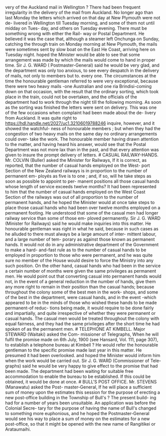 very of the Auckland mail in Wellington ? There had been frequent irregularity in the delivery of the mail from Auckland. No longer ago than last Monday the letters which arrived on that day at New Plymouth were not de- livered in Wellington till Tuesday morning, and some of them not until midday on Tues- day, and others on Tuesday evening. There must be something wrong with either the Rail- way or Postal Department. He believed it was the case that, although a steamer left Onchunga on Sunday, catching the through train on Monday morning at New Plymouth, the mails were sometimes sent by slow boat on the East He Coast, arriving here on Tuesday night. hoped the Minister would be able to see that some arrangement was made by which the mails would come to hand in proper time. Sir J. G. WARD ( Postmaster-General) said he would be very glad, and the department was only too anxious, to see every despatch in the delivery of mails, not only to members but to. every one. The circumstances at the time the honourable gentleman referred to were very exceptional, because there were two heavy mails -one Australian and one ria Brindisi-coming down on that occasion, with the result that the ordinary sorting, which took place in the train, could not be overtaken, and the officials of the department had to work through the night till the following morning. As soon as the sorting was finished the letters were sent on delivery. This was one of the few occasions when complaint had been made about the de- livery from Auckland. It was quite right to https://hdl.handle.net/2027/uc1.32106019788246 inquire, however, and it showed the watchful- ness of honourable members ; but when they had the congestion of two heavy mails on the same day no ordinary arrangements could over- take the work. The honourable member having drawn attention to the matter, and having heard his answer, would see that the Postal Department was not more lax than in the past, and that every attention was given to insure the prompt delivery of letters. # CASUAL RAILWAY-HANDS. Mr. COLVIN (Buller) asked the Minister for Railways, If it is correct, as reported, that the number of casual hands employed on the West- port Section of the New Zealand railways is in proportion to the number of permanent em- ployés as five is to one ; and, if so, will he take steps as soon as possible to appoint to per- manent positions all those casual hands whose length of service exceeds twelve months? It had been represented to him that the number of casual hands employed on the West Coast Section of the railways was out of all proportion to the number of permanent hands, and he hoped the Minister would at once take steps to place those casual hands who had been over twelve months employed on a permanent footing. He understood that some of the casual men had longer railway service than some of those em- ploved permanently. Sir J. G. WARD (Minister for Railways) said he would make inquiries into this matter. He honourable gentleman was right in what he said, because in such cases as he alluded to there must always be a large amount of inter- mittent labour, and a large number of tem- porary as against those known as permanent hands. It would not do in any administrative department of the Government to make a hard- and-fast rule as to the number of casual hands to be employed in proportion to those who were permanent, and he was quite sure no member of the House would desire to force the Ministry into any such position. On the other hand, casual hands who had been in the service a certain number of months were given the same privileges as permanent men. He would point out that converting casual into permanent hands would not, in the event of a general reduction in the number of hands, give them any more right to remain in their position than the casual hands; because throughout the colony some of the best men in the work- shops, and some of the best in the department, were casual hands, and in the event -which appeared to be in the minds of those who wished these hands to be made permanent-of reduc- tions being made, it would require to be done fairly and impartially, and quite irrespective of whether they were permanent or casual hands. The casual men would be treated throughout the colony with equal fairness, and they had the same privileges after the short time he had spoken of as the permanent men. # TELEPHONE AT KIMBELL. Major STEWARD (Waitaki) asked the Com- missioner of Telegraphs, When he will fulfil the promise made on 6th July, 1900 (see Hansard, Vol. 111, page 307), to establish a telephone bureau at Kimbell ? He would refer the honourable gentleman to the specific promise made last year in this matter. He presumed it had been overlooked. and hoped the Minister would inform him when the work would be carried out. Sir J. G. WARD (Commissioner of Tele- graphs) said he would be very happy to give effect to the promise that had been made. The department had been waiting for suitable free accommodation to enable the bureau to be established. If this could be obtained, it would be done at once. # BULL'S POST OFFICE. Mr. STEVENS (Manawatu) asked the Post- master-General, If he will place a sufficient sum of money upon the estimates this session for the purpose of erecting a new post-office building in the Township of Bull's ? The present build- ing had for a number of years been unsuitable. An application was before the Colonial Secre- tary for the purpose of having the name of Bull's changed to something more euphonious, and he hoped the Postmaster-General would see his way to place a sum of money on the estimates for a new post-office, so that it might be opened with the new name of Rangitikei or Arataumaihi. 